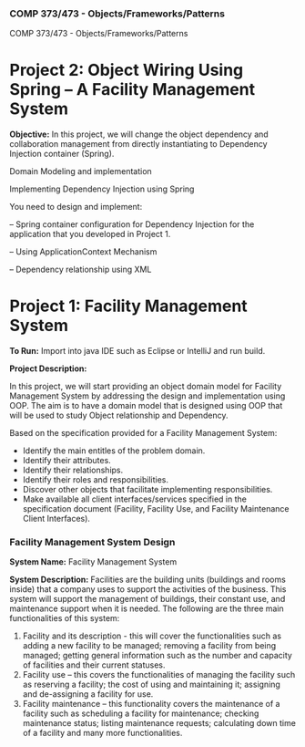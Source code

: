 ### COMP 373/473 - Objects/Frameworks/Patterns

COMP 373/473 - Objects/Frameworks/Patterns
# Project 2: Object Wiring Using Spring – A Facility Management System

**Objective:** In this project, we will change the object dependency and collaboration management from directly instantiating to Dependency Injection container (Spring).

Domain Modeling and implementation

Implementing Dependency Injection using Spring

You need to design and implement:

– Spring container configuration for Dependency Injection for the application that you developed in Project 1.

– Using ApplicationContext Mechanism

– Dependency relationship using XML

# Project 1: Facility Management System

**To Run:**
Import into java IDE such as Eclipse or IntelliJ and run build.

**Project Description:**

In this project, we will start providing an object domain model for Facility Management System by
addressing the design and implementation using OOP. The aim is to have a domain model that is
designed using OOP that will be used to study Object relationship and Dependency.

Based on the specification provided for a Facility Management System:

- Identify the main entitles of the problem domain.
- Identify their attributes.
- Identify their relationships.
- Identify their roles and responsibilities.
- Discover other objects that facilitate implementing responsibilities.
- Make available all client interfaces/services specified in the specification document (Facility, Facility Use, and Facility Maintenance Client Interfaces).



### Facility Management System Design

**System Name:** Facility Management System

**System Description:** Facilities are the building units (buildings and rooms inside) that a company
uses to support the activities of the business. This system will support the management of buildings,
their constant use, and maintenance support when it is needed. The following are the three main
functionalities of this system:

1. Facility and its description - this will cover the functionalities such as adding a new facility to
be managed; removing a facility from being managed; getting general information such as
the number and capacity of facilities and their current statuses.
2. Facility use – this covers the functionalities of managing the facility such as reserving a
facility; the cost of using and maintaining it; assigning and de-assigning a facility for use.
3. Facility maintenance – this functionality covers the maintenance of a facility such as
scheduling a facility for maintenance; checking maintenance status; listing maintenance
requests; calculating down time of a facility and many more functionalities.
